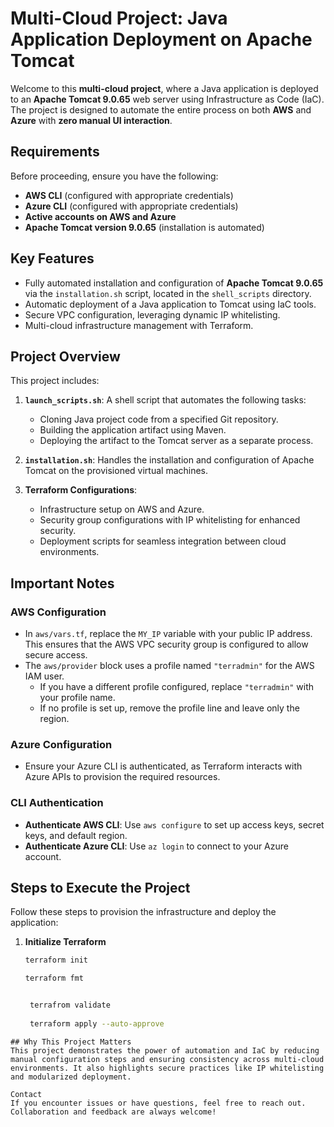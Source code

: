 # Multi-Cloud Project: Java Application Deployment on Apache Tomcat

Welcome to this **multi-cloud project**, where a Java application is deployed to an **Apache Tomcat 9.0.65** web server using Infrastructure as Code (IaC). The project is designed to automate the entire process on both **AWS** and **Azure** with **zero manual UI interaction**. 

## Requirements
Before proceeding, ensure you have the following:
- **AWS CLI** (configured with appropriate credentials)
- **Azure CLI** (configured with appropriate credentials)
- **Active accounts on AWS and Azure**
- **Apache Tomcat version 9.0.65** (installation is automated)

## Key Features
- Fully automated installation and configuration of **Apache Tomcat 9.0.65** via the `installation.sh` script, located in the `shell_scripts` directory.
- Automatic deployment of a Java application to Tomcat using IaC tools.
- Secure VPC configuration, leveraging dynamic IP whitelisting.
- Multi-cloud infrastructure management with Terraform.

## Project Overview
This project includes:
1. **`launch_scripts.sh`**: A shell script that automates the following tasks:
   - Cloning Java project code from a specified Git repository.
   - Building the application artifact using Maven.
   - Deploying the artifact to the Tomcat server as a separate process.
   
2. **`installation.sh`**: Handles the installation and configuration of Apache Tomcat on the provisioned virtual machines.

3. **Terraform Configurations**:
   - Infrastructure setup on AWS and Azure.
   - Security group configurations with IP whitelisting for enhanced security.
   - Deployment scripts for seamless integration between cloud environments.

## Important Notes
### AWS Configuration
- In `aws/vars.tf`, replace the `MY_IP` variable with your public IP address. This ensures that the AWS VPC security group is configured to allow secure access.
- The `aws/provider` block uses a profile named `"terradmin"` for the AWS IAM user. 
  - If you have a different profile configured, replace `"terradmin"` with your profile name.
  - If no profile is set up, remove the profile line and leave only the region.

### Azure Configuration
- Ensure your Azure CLI is authenticated, as Terraform interacts with Azure APIs to provision the required resources.

### CLI Authentication
- **Authenticate AWS CLI**: Use `aws configure` to set up access keys, secret keys, and default region.
- **Authenticate Azure CLI**: Use `az login` to connect to your Azure account.

## Steps to Execute the Project
Follow these steps to provision the infrastructure and deploy the application:

1. **Initialize Terraform**
   ```bash
   terraform init

   terraform fmt


    terrafrom validate
 
    terraform apply --auto-approve
```
## Why This Project Matters
This project demonstrates the power of automation and IaC by reducing manual configuration steps and ensuring consistency across multi-cloud environments. It also highlights secure practices like IP whitelisting and modularized deployment.

Contact
If you encounter issues or have questions, feel free to reach out. Collaboration and feedback are always welcome!